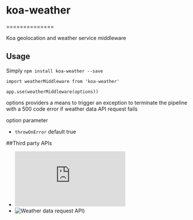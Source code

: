 # koa-weather
==============

Koa geo­location and weather service middleware

## Usage
Simply `npm install koa-weather --save`

`import weatherMiddleware from 'koa-weather'`

`app.use(weatherMiddleware(options))`

options providers a means to trigger an exception to terminate the pipeline with a 500 code error if weather data API request fails

option parameter
* `throwOnError` default true

##Third party APIs
* ![Geo location request API](http://ip­api.com)
* ![Weather data request API](http://openweathermap.org/api))
